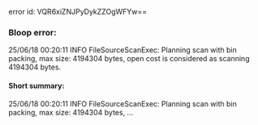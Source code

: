 error id: VQR6xiZNJPyDykZZOgWFYw==
### Bloop error:

25/06/18 00:20:11 INFO FileSourceScanExec: Planning scan with bin packing, max size: 4194304 bytes, open cost is considered as scanning 4194304 bytes.
#### Short summary: 

25/06/18 00:20:11 INFO FileSourceScanExec: Planning scan with bin packing, max size: 4194304 bytes, ...